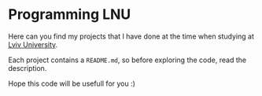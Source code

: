 # Programming LNU

Here can you find my projects that I have done at the time when studying at [Lviv University](http://www.lnu.edu.ua/en/).

Each project contains a `README.md`, so before exploring the code, read the description.

Hope this code will be usefull for you :)